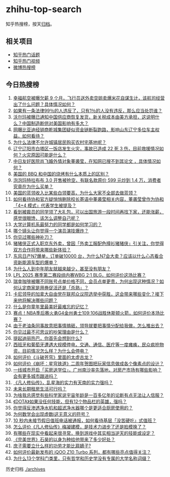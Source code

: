 # zhihu-top-search

知乎热搜榜，按天[归档](./archives)。

## 相关项目

- [知乎热门话题](https://github.com/justjavac/zhihu-trending-hot-questions)
- [知乎热门视频](https://github.com/justjavac/zhihu-trending-hot-video)
- [微博热搜榜](https://github.com/justjavac/weibo-trending-hot-search)

## 今日热搜榜

<!-- BEGIN -->
<!-- 最后更新时间 Wed Apr 30 2025 05:31:27 GMT+0800 (China Standard Time) -->

1. [幸福航空被曝欠薪 9 个月，飞行员送外卖空姐卖爆米花自谋生计，该航司经营出了什么问题？具体情况如何？](https://www.zhihu.com/search?q=https%3A%2F%2Fapi.zhihu.com%2Fquestions%2F1900230974308071261)
1. [如果有一条法律99％的人违反了，只有1％的人没有违反，那么应当处罚谁？](https://www.zhihu.com/search?q=https%3A%2F%2Fapi.zhihu.com%2Fquestions%2F1897472190280073737)
1. [沃尔玛被曝已通知中国供应商恢复发货，新关税成本由美方承担，这说明什么？中国制造断供对美国影响有多大？](https://www.zhihu.com/search?q=https%3A%2F%2Fapi.zhihu.com%2Fquestions%2F1900602634513114170)
1. [网曝比亚迪经销商乾城集团疑似资金链断裂跑路，影响山东辽宁多位车主权益，如何看待？](https://www.zhihu.com/search?q=https%3A%2F%2Fapi.zhihu.com%2Fquestions%2F1900204375965664207)
1. [为什么法律不允许城镇居民购买农村宅基地呢？](https://www.zhihu.com/search?q=https%3A%2F%2Fapi.zhihu.com%2Fquestions%2F13524300130)
1. [辽宁辽阳市白塔区一饭店发生火灾，事故已造成 22 死 3 伤，目前救援情况如何？火灾原因可能是什么？](https://www.zhihu.com/search?q=https%3A%2F%2Fapi.zhihu.com%2Fquestions%2F1900590222984570724)
1. [中日友好医院肖飞婚外情对象董袭莹，在知网已搜不到其论文 ，具体情况如何？](https://www.zhihu.com/search?q=https%3A%2F%2Fapi.zhihu.com%2Fquestions%2F1900520509860438175)
1. [美国的 BBQ 和中国的烧烤有什么本质上的区别？](https://www.zhihu.com/search?q=https%3A%2F%2Fapi.zhihu.com%2Fquestions%2F24205605)
1. [泡泡玛特拉布布 3.0 开售被抢空，有联名款原价 599 元炒到 1.4 万，消费者究竟在为什么买单？](https://www.zhihu.com/search?q=https%3A%2F%2Fapi.zhihu.com%2Fquestions%2F1899745186277490701)
1. [美国的蓝领收入比某些白领要高，为什么大家不全部去做蓝领？](https://www.zhihu.com/search?q=https%3A%2F%2Fapi.zhihu.com%2Fquestions%2F12651469462)
1. [如何看待协和官方疑悄悄删除校长寄语中董袭莹相关内容，董袭莹曾作为协和「4+4 模式」代表学生被提及？](https://www.zhihu.com/search?q=https%3A%2F%2Fapi.zhihu.com%2Fquestions%2F1900632073909265578)
1. [看到被裁员的同学领了大礼包，可以出国旅游一段时间再找下家，还能涨薪，感觉很眼馋，该怎么调整自己呢？](https://www.zhihu.com/search?q=https%3A%2F%2Fapi.zhihu.com%2Fquestions%2F1899513047774627533)
1. [大学计算机系最努力的同学都是如何学习的？](https://www.zhihu.com/search?q=https%3A%2F%2Fapi.zhihu.com%2Fquestions%2F270352528)
1. [哪个镜头让你觉得一个演员演技爆炸？](https://www.zhihu.com/search?q=https%3A%2F%2Fapi.zhihu.com%2Fquestions%2F59668708)
1. [你见过哪些神补刀？](https://www.zhihu.com/search?q=https%3A%2F%2Fapi.zhihu.com%2Fquestions%2F28872489)
1. [猪猪侠正式入职京东外卖，曾因「外卖工服配色撞衫猪猪侠」引关注，你觉得双方合作将带来哪些新体验？](https://www.zhihu.com/search?q=https%3A%2F%2Fapi.zhihu.com%2Fquestions%2F1900156997212550309)
1. [东风日产N7爆单，订单破10000 台，为什么N7会大卖？应该以什么心态看合资新能源车型的爆单？](https://www.zhihu.com/search?q=https%3A%2F%2Fapi.zhihu.com%2Fquestions%2F1900072381575325188)
1. [为什么人到中年朋友就越来越少，甚至没有朋友？](https://www.zhihu.com/search?q=https%3A%2F%2Fapi.zhihu.com%2Fquestions%2F553385723)
1. [LPL 2025 赛季第二赛段组内赛WBG 2:1 BLG，如何评价这场比赛？](https://www.zhihu.com/search?q=https%3A%2F%2Fapi.zhihu.com%2Fquestions%2F1900648633260577470)
1. [瑞幸咖啡被曝不同账号点单价格不同，会员点单更贵，为何出现这种情况？如何认定商家是用券促活还是「杀熟」？](https://www.zhihu.com/search?q=https%3A%2F%2Fapi.zhihu.com%2Fquestions%2F1900451655742387538)
1. [卡尼领导的加拿大自由党在联邦众议院选举中获胜，这会带来哪些变化？接下来他将解决哪些问题？](https://www.zhihu.com/search?q=https%3A%2F%2Fapi.zhihu.com%2Fquestions%2F1900498909069042029)
1. [什么是你童年里最美好最难忘的记忆？](https://www.zhihu.com/search?q=https%3A%2F%2Fapi.zhihu.com%2Fquestions%2F368559936)
1. [赛点！NBA季后赛火勇G4金州勇士109:106战胜休斯顿火箭，如何评价本场比赛？](https://www.zhihu.com/search?q=https%3A%2F%2Fapi.zhihu.com%2Fquestions%2F1900536304531398796)
1. [由于老油条同事故意把事情搞砸，领导就要把事情分配给我做，怎么推出去？](https://www.zhihu.com/search?q=https%3A%2F%2Fapi.zhihu.com%2Fquestions%2F1900502007531414304)
1. [你见过最不可思议的吵架理由是什么？](https://www.zhihu.com/search?q=https%3A%2F%2Fapi.zhihu.com%2Fquestions%2F470916875)
1. [提起迪丽热巴，你首先会想到什么?](https://www.zhihu.com/search?q=https%3A%2F%2Fapi.zhihu.com%2Fquestions%2F1899915801949082409)
1. [西班牙和葡萄牙遭遇大规模停电，交通、通信、医疗等一度瘫痪，民众疯抢物资，目前情况怎么样？为什么会停电？](https://www.zhihu.com/search?q=https%3A%2F%2Fapi.zhihu.com%2Fquestions%2F1900286031774843467)
1. [如何评价《斗破苍穹》里面的太虚古龙？](https://www.zhihu.com/search?q=https%3A%2F%2Fapi.zhihu.com%2Fquestions%2F8593228164)
1. [如何评价《崩坏：星穹铁道》二周年贺图把玩家信息做成各个像素点的设计？](https://www.zhihu.com/search?q=https%3A%2F%2Fapi.zhihu.com%2Fquestions%2F1900199357699061157)
1. [一线城市开启「买房送学位」，广州南沙率先落地，对房产市场有哪些影响？会有更多城市跟进吗？](https://www.zhihu.com/search?q=https%3A%2F%2Fapi.zhihu.com%2Fquestions%2F1900492897821922055)
1. [《凡人修仙传》，乱星海的实力有天南的实力强吗？](https://www.zhihu.com/search?q=https%3A%2F%2Fapi.zhihu.com%2Fquestions%2F1899103841334589081)
1. [未来长期租房生活可行吗？](https://www.zhihu.com/search?q=https%3A%2F%2Fapi.zhihu.com%2Fquestions%2F656487946)
1. [为啥我总感觉有些科学家说宇宙年龄是一百多亿年的论断有点无法让人信服？](https://www.zhihu.com/search?q=https%3A%2F%2Fapi.zhihu.com%2Fquestions%2F1899625770072127338)
1. [《DOTA》如果没任何技能，但有12个物品栏的英雄，强吗？](https://www.zhihu.com/search?q=https%3A%2F%2Fapi.zhihu.com%2Fquestions%2F1896230746877841624)
1. [你觉得反渗透净水机和超滤净水器哪个是更适合厨房使用的？](https://www.zhihu.com/search?q=https%3A%2F%2Fapi.zhihu.com%2Fquestions%2F526430477)
1. [为何数学会出现虚数i这无意义的符号？](https://www.zhihu.com/search?q=https%3A%2F%2Fapi.zhihu.com%2Fquestions%2F12213369379)
1. [10 秒内未接节假日值班电话被通报，如何看待基层「没苦硬吃」式值班？](https://www.zhihu.com/search?q=https%3A%2F%2Fapi.zhihu.com%2Fquestions%2F1900474463910339256)
1. [怎么评价《凡人修仙传》梅凝建模，是技术力进步了还是脸模换了？](https://www.zhihu.com/search?q=https%3A%2F%2Fapi.zhihu.com%2Fquestions%2F1899767909842158496)
1. [有哪些在现实中看起来很寻常，换到游戏中其实相当逆天的技能或设定？](https://www.zhihu.com/search?q=https%3A%2F%2Fapi.zhihu.com%2Fquestions%2F1900568525929681256)
1. [《完美世界》石昊的以身为种给他带来了多少好处？](https://www.zhihu.com/search?q=https%3A%2F%2Fapi.zhihu.com%2Fquestions%2F498260486)
1. [庶子需要立什么样的功劳才能比肩嫡子?](https://www.zhihu.com/search?q=https%3A%2F%2Fapi.zhihu.com%2Fquestions%2F1899039350395733125)
1. [如何评价最新发布的 iQOO Z10 Turbo 系列，都有哪些亮点值得关注？](https://www.zhihu.com/search?q=https%3A%2F%2Fapi.zhihu.com%2Fquestions%2F1900490775093055649)
1. [为什么13个学科门类里，只有哲学和历史学没有专属的大学名称词缀？](https://www.zhihu.com/search?q=https%3A%2F%2Fapi.zhihu.com%2Fquestions%2F1898134888395314297)

<!-- END -->

历史归档 [./archives](./archives)
